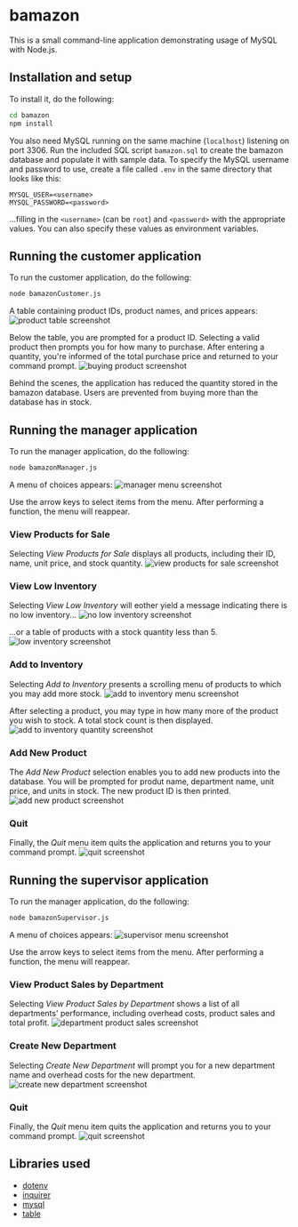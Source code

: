 # bamazon

This is a small command-line application demonstrating usage of MySQL with
Node.js.

## Installation and setup

To install it, do the following:

```bash
cd bamazon
npm install
```

You also need MySQL running on the same machine (`localhost`) listening on
port 3306. Run the included SQL script `bamazon.sql` to create the bamazon
database and populate it with sample data. To specify the MySQL username and
password to use, create a file called `.env` in the same directory that
looks like this:

```
MYSQL_USER=<username>
MYSQL_PASSWORD=<password>
```

...filling in the `<username>` (can be `root`) and `<password>` with the
appropriate values. You can also specify these values as environment
variables.

## Running the customer application

To run the customer application, do the following:

```bash
node bamazonCustomer.js
```

A table containing product IDs, product names, and prices appears:
![product table screenshot](assets/images/product_table.png)

Below the table, you are prompted for a product ID. Selecting a valid product
then prompts you for how many to purchase. After entering a quantity, you're
informed of the total purchase price and returned to your command prompt.
![buying product screenshot](assets/images/buy_product.png)

Behind the scenes, the application has reduced the quantity stored in the
bamazon database. Users are prevented from buying more than the database
has in stock.

## Running the manager application

To run the manager application, do the following:

```bash
node bamazonManager.js
```

A menu of choices appears:
![manager menu screenshot](assets/images/manager_menu.png)

Use the arrow keys to select items from the menu. After performing a function, the menu
will reappear.

### View Products for Sale

Selecting *View Products for Sale* displays all products, including their ID, name,
unit price, and stock quantity.
![view products for sale screenshot](assets/images/manager_products.png)

### View Low Inventory

Selecting *View Low Inventory* will eother yield a message indicating there is no low
inventory...
![no low inventory screenshot](assets/images/no_low_inventory.png)

...or a table of products with a stock quantity less than 5.
![low inventory screenshot](assets/images/low_inventory.png)

### Add to Inventory

Selecting *Add to Inventory* presents a scrolling menu of products to which you may
add more stock.
![add to inventory menu screenshot](assets/images/add_to_inventory_menu.png)

After selecting a product, you may type in how many more of the product you wish to stock.
A total stock count is then displayed.
![add to inventory quantity screenshot](assets/images/add_to_inventory_qty.png)

### Add New Product

The *Add New Product* selection enables you to add new products into the database. You
will be prompted for produt name, department name, unit price, and units in stock. The
new product ID is then printed.
![add new product screenshot](assets/images/add_new_product.png)

### Quit

Finally, the *Quit* menu item quits the application and returns you to your command
prompt.
![quit screenshot](assets/images/quit.png)

## Running the supervisor application

To run the manager application, do the following:

```bash
node bamazonSupervisor.js
```

A menu of choices appears:
![supervisor menu screenshot](assets/images/supervisor_menu.png)

Use the arrow keys to select items from the menu. After performing a function, the menu
will reappear.

### View Product Sales by Department

Selecting *View Product Sales by Department* shows a list of all departments'
performance, including overhead costs, product sales and total profit.
![department product sales screenshot](assets/images/dept_product_sales.png)

### Create New Department

Selecting *Create New Department* will prompt you for a new department name
and overhead costs for the new department.
![create new department screenshot](assets/images/create_new_department.png)

### Quit

Finally, the *Quit* menu item quits the application and returns you to your command
prompt.
![quit screenshot](assets/images/quit_supervisor.png)

## Libraries used

* [dotenv](https://www.npmjs.com/package/dotenv)
* [inquirer](https://www.npmjs.com/package/inquirer)
* [mysql](https://www.npmjs.com/package/mysql)
* [table](https://www.npmjs.com/package/table)
